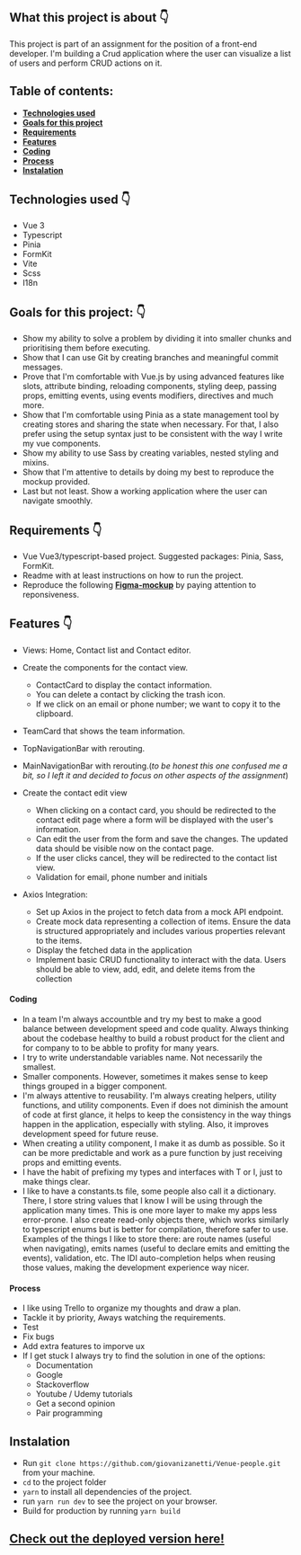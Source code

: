 ## What this project is about 👇

This project is part of an assignment for the position of a front-end developer. I'm building a Crud application where the user can visualize a list of users and perform CRUD actions on it.

## Table of contents:

- **[Technologies used](#technologies-used)**
- **[Goals for this project](#goals-for-this-project)**
- **[Requirements](#requirements)**
- **[Features](#features)**
- **[Coding](#coding)**
- **[Process](#process)**
- **[Instalation](#instalation)**

## Technologies used 👇

- Vue 3
- Typescript
- Pinia
- FormKit
- Vite
- Scss
- I18n

## Goals for this project: 👇

- Show my ability to solve a problem by dividing it into smaller chunks and prioritising them before executing.
- Show that I can use Git by creating branches and meaningful commit messages.
- Prove that I'm comfortable with Vue.js by using advanced features like slots, attribute binding, reloading components, styling deep, passing props, emitting events, using events modifiers, directives and much more.
- Show that I'm comfortable using Pinia as a state management tool by creating stores and sharing the state when necessary. For that, I also prefer using the setup syntax just to be consistent with the way I write my vue components.
- Show my ability to use Sass by creating variables, nested styling and mixins.
- Show that I'm attentive to details by doing my best to reproduce the mockup provided.
- Last but not least. Show a working application where the user can navigate smoothly.

## Requirements 👇

- Vue Vue3/typescript-based project. Suggested packages: Pinia, Sass, FormKit.
- Readme with at least instructions on how to run the project.
- Reproduce the following **[Figma-mockup](https://www.figma.com/file/AF8zAvKtLNVewZmcJbEOxS/Test_Front-End_VenueUsers?type=design&node-id=0%3A1&mode=design&t=ZsdHyVMLRJ4BOmhy-1)** by paying attention to reponsiveness.

## Features 👇

- Views: Home, Contact list and Contact editor.
- Create the components for the contact view.
    - ContactCard to display the contact information. 
    - You can delete a contact by clicking the
trash icon. 
    - If we click on an email or phone number; we want to copy it to the clipboard.
    
- TeamCard that shows the team information.
- TopNavigationBar with rerouting.
- MainNavigationBar with rerouting.(_to be honest this one confused me a bit, so I left it and decided to focus on other aspects of the assignment_)
- Create the contact edit view
    - When clicking on a contact card, you should be redirected to the contact edit page
    where a form will be displayed with the user's information. 
    - Can edit the user from the form and save the changes. The updated data should be visible now on the contact page. 
    - If the user clicks cancel, they will be redirected to the contact list view.
    - Validation for email, phone number and initials
- Axios Integration: 
    - Set up Axios in the project to fetch data from a mock API endpoint.
    - Create mock data representing a collection of items. Ensure the data is structured appropriately and includes various properties relevant to the items.
    - Display the fetched data in the application
    - Implement basic CRUD functionality to interact with the data. Users
    should be able to view, add, edit, and delete items from the collection


#### Coding

- In a team I'm always accountble and try my best to make a good balance between development speed and code quality. Always thinking about the codebase healthy to build a robust product for the client and for company to to be abble to profity for many years.
- I try to write understandable variables name. Not necessarily the smallest.
- Smaller components. However, sometimes it makes sense to keep things grouped in a bigger component.
- I'm always attentive to reusability. I'm always creating helpers, utility functions, and utility components. Even if does not diminish the amount of code at first glance, it helps to keep the consistency in the way things happen in the application, especially with styling. Also, it improves development speed for future reuse.
- When creating a utility component, I make it as dumb as possible. So it can be more predictable and work as a pure function by just receiving props and emitting events.
- I have the habit of prefixing my types and interfaces with T or I, just to make things clear.
- I like to have a constants.ts file, some people also call it a dictionary. There, I store string values that I know I will be using through the application many times. This is one more layer to make my apps less error-prone. I also create read-only objects there, which works similarly to typescript enums but is better for compilation, therefore safer to use. Examples of the things I like to store there: are route names (useful when navigating), emits names (useful to declare emits and emitting the events), validation, etc. The IDI auto-completion helps when reusing those values, making the development experience way nicer.

#### Process

* I like using Trello to organize my thoughts and draw a plan.
* Tackle it by priority, Aways watching the requirements.
* Test
* Fix bugs
* Add extra features to imporve ux
* If I get stuck I always try to find the solution in one of the options:
  - Documentation
  - Google
  - Stackoverflow
  - Youtube / Udemy tutorials
  - Get a second opinion
  - Pair programming
 
  
## Instalation

- Run ```git clone https://github.com/giovanizanetti/Venue-people.git``` from your machine.
- ```cd``` to the project folder
- ```yarn``` to install all dependencies of the project.
- run ```yarn run dev``` to see the project on your browser.
- Build for production by running ```yarn build``` 


## [Check out the deployed version here!](https://my-books-app.netlify.app/)
